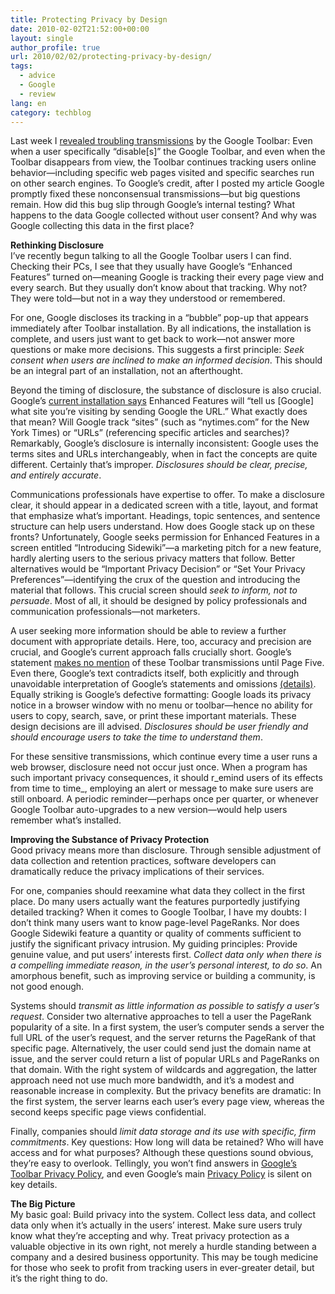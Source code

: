 ```yaml
---
title: Protecting Privacy by Design
date: 2010-02-02T21:52:00+00:00
layout: single
author_profile: true
url: 2010/02/02/protecting-privacy-by-design/
tags:
  - advice
  - Google
  - review
lang: en
category: techblog
---
```

Last week I [revealed troubling transmissions](http://boelectronic.blogspot.com/2010/01/google-toolbar-tracks-searches-after.html) by the Google Toolbar: Even when a user specifically “disable[s]” the Google Toolbar, and even when the Toolbar disappears from view, the Toolbar continues tracking users online behavior—including specific web pages visited and specific searches run on other search engines. To Google’s credit, after I posted my article Google promptly fixed these nonconsensual transmissions—but big questions remain. How did this bug slip through Google’s internal testing? What happens to the data Google collected without user consent? And why was Google collecting this data in the first place?

**Rethinking Disclosure**  
I’ve recently begun talking to all the Google Toolbar users I can find. Checking their PCs, I see that they usually have Google’s “Enhanced Features” turned on—meaning Google is tracking their every page view and every search. But they usually don’t know about that tracking. Why not? They were told—but not in a way they understood or remembered.

For one, Google discloses its tracking in a “bubble” pop-up that appears immediately after Toolbar installation. By all indications, the installation is complete, and users just want to get back to work—not answer more questions or make more decisions. This suggests a first principle: _Seek consent when users are inclined to make an informed decision_. This should be an integral part of an installation, not an afterthought.

Beyond the timing of disclosure, the substance of disclosure is also crucial. Google’s [current installation says](http://www.benedelman.org/news/012610-1.html#discl) Enhanced Features will “tell us [Google] what site you’re visiting by sending Google the URL.” What exactly does that mean? Will Google track “sites” (such as “nytimes.com” for the New York Times) or “URLs” (referencing specific articles and searches)? Remarkably, Google’s disclosure is internally inconsistent: Google uses the terms sites and URLs interchangeably, when in fact the concepts are quite different. Certainly that’s improper. _Disclosures should be clear, precise, and entirely accurate_.

Communications professionals have expertise to offer. To make a disclosure clear, it should appear in a dedicated screen with a title, layout, and format that emphasize what’s important. Headings, topic sentences, and sentence structure can help users understand. How does Google stack up on these fronts? Unfortunately, Google seeks permission for Enhanced Features in a screen entitled “Introducing Sidewiki”—a marketing pitch for a new feature, hardly alerting users to the serious privacy matters that follow. Better alternatives would be “Important Privacy Decision” or “Set Your Privacy Preferences”—identifying the crux of the question and introducing the material that follows. This crucial screen should _seek to inform, not to persuade_. Most of all, it should be designed by policy professionals and communication professionals—not marketers.

A user seeking more information should be able to review a further document with appropriate details. Here, too, accuracy and precision are crucial, and Google’s current approach falls crucially short. Google’s statement [makes no mention](http://www.benedelman.org/news/012610-1.html#discl) of these Toolbar transmissions until Page Five. Even there, Google’s text contradicts itself, both explicitly and through unavoidable interpretation of Google’s statements and omissions [(details)](http://www.benedelman.org/news/012610-1.html#discl). Equally striking is Google’s defective formatting: Google loads its privacy notice in a browser window with no menu or toolbar—hence no ability for users to copy, search, save, or print these important materials. These design decisions are ill advised. _Disclosures should be user friendly and should encourage users to take the time to understand them_.

For these sensitive transmissions, which continue every time a user runs a web browser, disclosure need not occur just once. When a program has such important privacy consequences, it should r_emind users of its effects from time to time_, employing an alert or message to make sure users are still onboard. A periodic reminder—perhaps once per quarter, or whenever Google Toolbar auto-upgrades to a new version—would help users remember what’s installed.

**Improving the Substance of Privacy Protection**  
Good privacy means more than disclosure. Through sensible adjustment of data collection and retention practices, software developers can dramatically reduce the privacy implications of their services.

For one, companies should reexamine what data they collect in the first place. Do many users actually want the features purportedly justifying detailed tracking? When it comes to Google Toolbar, I have my doubts: I don’t think many users want to know page-level PageRanks. Nor does Google Sidewiki feature a quantity or quality of comments sufficient to justify the significant privacy intrusion. My guiding principles: Provide genuine value, and put users’ interests first. _Collect data only when there is a compelling immediate reason, in the user’s personal interest, to do so_. An amorphous benefit, such as improving service or building a community, is not good enough.

Systems should _transmit as little information as possible to satisfy a user’s request_. Consider two alternative approaches to tell a user the PageRank popularity of a site. In a first system, the user’s computer sends a server the full URL of the user’s request, and the server returns the PageRank of that specific page. Alternatively, the user could send just the domain name at issue, and the server could return a list of popular URLs and PageRanks on that domain. With the right system of wildcards and aggregation, the latter approach need not use much more bandwidth, and it’s a modest and reasonable increase in complexity. But the privacy benefits are dramatic: In the first system, the server learns each user’s every page view, whereas the second keeps specific page views confidential.

Finally, companies should _limit data storage and its use with specific, firm commitments_. Key questions: How long will data be retained? Who will have access and for what purposes? Although these questions sound obvious, they’re easy to overlook. Tellingly, you won’t find answers in [Google’s Toolbar Privacy Policy](http://www.google.com/support/toolbar/bin/static.py?page=privacy.html), and even Google’s main [Privacy Policy](http://www.google.com/privacypolicy.html) is silent on key details.

**The Big Picture**  
My basic goal: Build privacy into the system. Collect less data, and collect data only when it’s actually in the users’ interest. Make sure users truly know what they’re accepting and why. Treat privacy protection as a valuable objective in its own right, not merely a hurdle standing between a company and a desired business opportunity. This may be tough medicine for those who seek to profit from tracking users in ever-greater detail, but it’s the right thing to do.